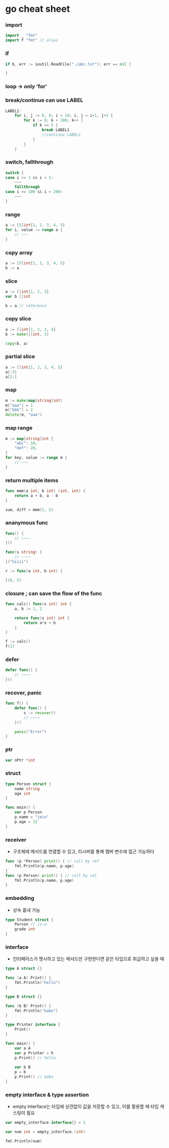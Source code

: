 # go cheat sheet

### import
```go
import _ "fmt"
import f "fmt" // alias
```

### if 
```go
if b, err := ioutil.ReadFile("./abc.txt"); err == nil {

}
```

### loop -> only 'for'
### break/continue can use LABEL
```go
LABEL1:
	for i, j := 0, 0; i < 10; i, j = i+1, j+3 {
		for k := 0; k < 100; k++ {
			if k == 5 {
				break LABEL1	
				//continue LABEL1	
			}	
		}
	}
```

### switch, fallthrough
```go
switch {
case i >= 1 && i < 5:
	~~~
	fallthrough
case i >= 100 && i < 200:
	~~~
}
```

### range
```go
a := [5]int{1, 2, 3, 4, 5}
for i, value := range a {
	// ~~~	
}
```

###	copy array
```go
a := [5]int{1, 2, 3, 4, 5}
b := a
```

### slice
```go
a := []int{1, 2, 3}
var b []int

b = a // reference
```

### copy slice
```go
a := []int{1, 2, 3, 4}
b := make([]int, 3)

copy(b, a)
```

### partial slice
```go
a := []int{1, 2, 3, 4, 5}
a[:3]
a[2:]
```

### map
```go
m := make(map[string]int)
m["aaa"] = 1
m["bbb"] = 2
delete(m, "aaa")
```

### map range
```go
m := map[string]int {
	"abc": 10,
	"def": 20,
}
for key, value := range m {
	// ~~~
}
```

### return multiple items
```go
func mmm(a int, b int) (int, int) {
	return a + b, a - b
}

sum, diff = mmm(1, 5)
```

### ananymous func
```go
func() {
	// ~~~~
}()

func(s string) {
	// ~~~~ 
}("hiiii")

r := func(a int, b int) {

}(6, 5)
```

### closure ; can save the flow of the func
```go
func calc() func(x int) int {
	a, b := 1, 2

	return func(x int) int {
		return a*x + b	
	}
}

f := calc()
f(1)
```

### defer
```go
defer func() {
	// ~~~~
}()
```

### recover, panic
```go
func f() {
	defer func() {
		s := recover()
		// ~~~~
	}()

	panic("Error")
}
```

### ptr
```go
var nPtr *int
```

### struct
```go
type Person struct {
	name string
	age int
}

func main() {
	var p Person
	p.name = "jein"
	p.age = 22
}
```

### receiver 
- 구조체에 메서드를 연결할 수 있고, 리시버를 통해 멤버 변수에 접근 가능하다
```go
func (p *Person) print() { // call by ref
	fmt.Println(p.name, p.age)
}
func (p Person) print() { // call by val
	fmt.Println(p.name, p.age)
}
```

### embedding
- 상속 흉내 가능
```go
type Student struct {
	Person // is-a
	grade int
}
```

### interface
- 인터페이스가 명시하고 있는 메서드만 구현한다면 같은 타입으로 취급하고 싶을 때
```go
type A struct {}

func (a A) Print() {
	fmt.Println("hello")
}

type B struct {}

func (b B) Print() {
	fmt.Println("babo")
}

type Printer interface {
	Print()
}

func main() {
	var a A
	var p Printer = h
	p.Print() // hello
	
	var b B
	p = b
	p.Print() // babo
}
```

### empty interface & type assertion
- empty interface는 타입에 상관없이 값을 저장할 수 있고, 이를 활용할 때 타입 캐스팅이 필요
```go
var empty_interface interface{} = 1

var num int = empty_interface.(int)

fmt.Println(num)
```
